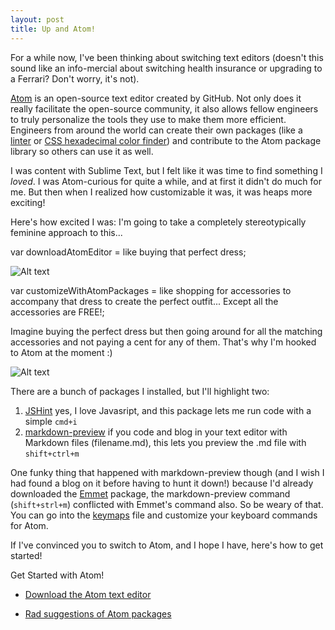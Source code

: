```yaml
---
layout: post
title: Up and Atom!
---
```


For a while now, I've been thinking about switching text editors (doesn't this sound like an info-mercial about switching health insurance or upgrading to a Ferrari? Don't worry, it's not).

[Atom](atom.io) is an open-source text editor created by GitHub. Not only does it really facilitate the open-source community, it also allows fellow engineers to truly personalize the tools they use to make them more efficient. Engineers from around the world can create their own packages (like a [linter](https://atom.io/packages/linter) or [CSS hexadecimal color finder](https://atom.io/packages/color-picker
)) and contribute to the Atom package library so others can use it as well.

I was content with Sublime Text, but I felt like it was time to find something I *loved*. I was Atom-curious for quite a while, and at first it didn't do much for me. But then when I realized how customizable it was, it was heaps more exciting!

Here's how excited I was: I'm going to take a completely stereotypically feminine approach to this...

var downloadAtomEditor = like buying that perfect dress;

![Alt text](https://s-media-cache-ak0.pinimg.com/originals/1f/5c/a9/1f5ca90bbb3f2e95f488bc9eb5d3470a.jpg)

var customizeWithAtomPackages = like shopping for accessories to accompany that dress to create the perfect outfit... Except all the accessories are FREE!;

Imagine buying the perfect dress but then going around for all the matching accessories and not paying a cent for any of them. That's why I'm hooked to Atom at the moment :)

![Alt text](https://i.imgflip.com/sfona.jpg)

There are a bunch of packages I installed, but I'll highlight two:

1. [JSHint](https://atom.io/packages/jshint) yes, I love Javasript, and this package lets me run code with a simple ```cmd+i```
2. [markdown-preview](https://atom.io/packages/markdown-preview) if you code and blog in your text editor with Markdown files (filename.md), this lets you preview the .md file with ```shift+ctrl+m```

One funky thing that happened with markdown-preview though (and I wish I had found a blog on it before having to hunt it down!) because I'd already downloaded the [Emmet](https://discuss.atom.io/t/keyboard-shortcut-overriding-emmet-and-markdown-preview/14113) package, the markdown-preview command (```shift+strl+m```) conflicted with Emmet's command also. So be weary of that. You can go into the [keymaps](https://atom.io/docs/latest/behind-atom-keymaps-in-depth) file and customize your keyboard commands for Atom.

If I've convinced you to switch to Atom, and I hope I have, here's how to get started!

Get Started with Atom!

- [Download the Atom text editor](https://atom.io/)

- [Rad suggestions of Atom packages](http://elijahmanor.com/github-atom-packages/)
